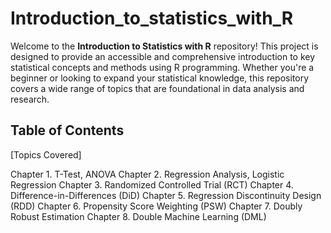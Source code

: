 # Introduction_to_statistics_with_R

Welcome to the **Introduction to Statistics with R** repository! This project is designed to provide an accessible and comprehensive introduction to key statistical concepts and methods using R programming. Whether you're a beginner or looking to expand your statistical knowledge, this repository covers a wide range of topics that are foundational in data analysis and research.

## Table of Contents

[Topics Covered]

Chapter 1. T-Test, ANOVA
Chapter 2. Regression Analysis, Logistic Regression
Chapter 3. Randomized Controlled Trial (RCT)
Chapter 4. Difference-in-Differences (DiD)
Chapter 5. Regression Discontinuity Design (RDD)
Chapter 6. Propensity Score Weighting (PSW)
Chapter 7. Doubly Robust Estimation
Chapter 8. Double Machine Learning (DML)

